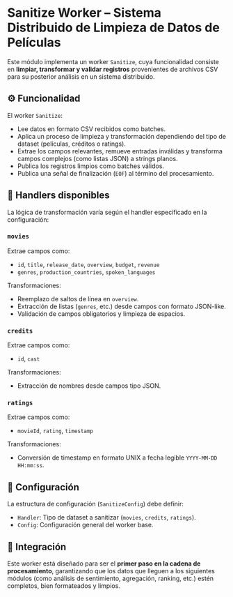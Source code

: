 # Sanitize Worker – Sistema Distribuido de Limpieza de Datos de Películas

Este módulo implementa un worker `Sanitize`, cuya funcionalidad consiste en **limpiar, transformar y validar registros** provenientes de archivos CSV para su posterior análisis en un sistema distribuido.

## ⚙️ Funcionalidad

El worker `Sanitize`:

- Lee datos en formato CSV recibidos como batches.
- Aplica un proceso de limpieza y transformación dependiendo del tipo de dataset (películas, créditos o ratings).
- Extrae los campos relevantes, remueve entradas inválidas y transforma campos complejos (como listas JSON) a strings planos.
- Publica los registros limpios como batches válidos.
- Publica una señal de finalización (`EOF`) al término del procesamiento.

## 🧠 Handlers disponibles

La lógica de transformación varía según el handler especificado en la configuración:

### `movies`
Extrae campos como:
- `id`, `title`, `release_date`, `overview`, `budget`, `revenue`
- `genres`, `production_countries`, `spoken_languages`

Transformaciones:
- Reemplazo de saltos de línea en `overview`.
- Extracción de listas (`genres`, etc.) desde campos con formato JSON-like.
- Validación de campos obligatorios y limpieza de espacios.

### `credits`
Extrae campos como:
- `id`, `cast`

Transformaciones:
- Extracción de nombres desde campos tipo JSON.

### `ratings`
Extrae campos como:
- `movieId`, `rating`, `timestamp`

Transformaciones:
- Conversión de timestamp en formato UNIX a fecha legible `YYYY-MM-DD HH:mm:ss`.

## 🔐 Configuración

La estructura de configuración (`SanitizeConfig`) debe definir:

- `Handler`: Tipo de dataset a sanitizar (`movies`, `credits`, `ratings`).
- `Config`: Configuración general del worker base.

## 🧩 Integración

Este worker está diseñado para ser el **primer paso en la cadena de procesamiento**, garantizando que los datos que lleguen a los siguientes módulos (como análisis de sentimiento, agregación, ranking, etc.) estén completos, bien formateados y limpios.
